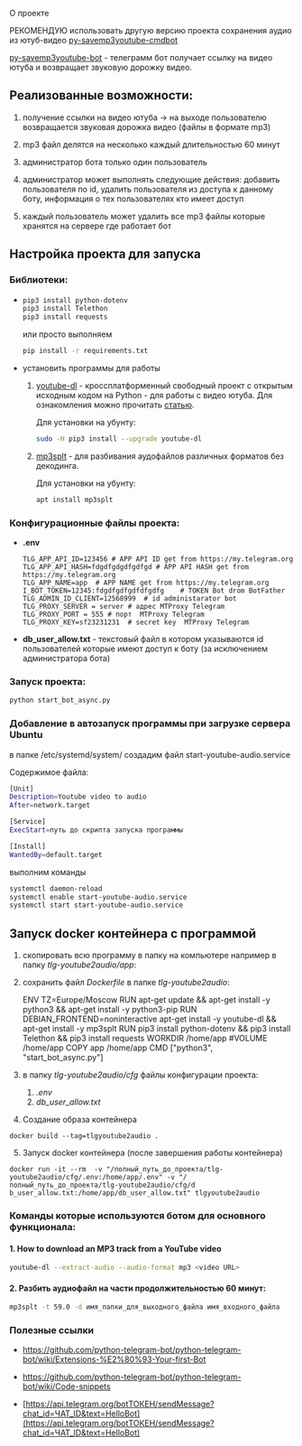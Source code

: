 О проекте

РЕКОМЕНДУЮ использовать другую версию проекта сохранения аудио из ютуб-видео [py-savemp3youtube-cmdbot](https://github.com/kaefik/py-savemp3youtube-cmdbot)

[py-savemp3youtube-bot](https://github.com/kaefik/py-savemp3youtube-bot-old) - телеграмм бот получает ссылку на видео ютуба и возвращает звуковую дорожку видео. 


## Реализованные возможности:

1. получение ссылки на видео ютуба -> на выходе пользователю возвращается звуковая дорожка видео (файлы в формате mp3)

2. mp3 файл делятся на несколько каждый длительностью 60 минут

3. администратор бота только один пользователь

4. администратор может выполнять следующие действия: добавить пользователя по id, удалить пользователя из доступа к данному боту, информация о тех пользователях кто имеет доступ

5. каждый пользователь может удалить все mp3 файлы которые хранятся на сервере где работает бот


## Настройка проекта для запуска

### Библиотеки:

* ```bash
  pip3 install python-dotenv	
  pip3 install Telethon
  pip3 install requests
  ```

  или просто выполняем 

  ```bash
  pip install -r requirements.txt
  ```

* установить программы для работы

  1. [youtube-dl](https://www.youtube-dl.org/) - кроссплатформенный свободный проект с открытым исходным кодом на Python - для работы с видео ютуба. Для ознакомления можно прочитать [статью](https://habr.com/ru/post/369853/).

     Для установки на убунту: 

     ```bash
     sudo -H pip3 install --upgrade youtube-dl
     ```

  2. [mp3splt](http://mp3splt.sourceforge.net/mp3splt_page/home.php) - для разбивания аудофайлов различных форматов без декодинга.

     Для установки на убунту: 

     ```bash
     apt install mp3splt
     ```

### Конфигурационные файлы проекта:

* **.env** 

  ```
  TLG_APP_API_ID=123456 # APP API ID get from https://my.telegram.org
  TLG_APP_API_HASH=fdgdfgdgdfgdfgd # APP API HASH get from https://my.telegram.org
  TLG_APP_NAME=app  # APP NAME get from https://my.telegram.org
  I_BOT_TOKEN=12345:fdgdfgdfgdfdfgdfg    # TOKEN Bot drom BotFather
  TLG_ADMIN_ID_CLIENT=12568999  # id administarator bot
  TLG_PROXY_SERVER = server # адрес MTProxy Telegram
  TLG_PROXY_PORT = 555 # порт  MTProxy Telegram
  TLG_PROXY_KEY=sf23231231  # secret key  MTProxy Telegram
  ```

* **db_user_allow.txt** - текстовый файл в котором указываются id пользователей которые имеют доступ к боту (за исключением администратора бота)

### Запуск проекта:

```bash
python start_bot_async.py
```


### Добавление в автозапуск программы при загрузке сервера Ubuntu

в папке /etc/systemd/system/ создадим файл start-youtube-audio.service

Содержимое файла:
```bash
[Unit]
Description=Youtube video to audio
After=network.target

[Service]
ExecStart=путь до скрипта запуска программы

[Install]
WantedBy=default.target
```

выполним команды
```bash
systemctl daemon-reload
systemctl enable start-youtube-audio.service
systemctl start start-youtube-audio.service
```

## Запуск docker контейнера с программой

1. скопировать всю программу в папку на компьютере например в папку *tlg-youtube2audio/app*:

2. сохранить файл *Dockerfile* в папке *tlg-youtube2audio*:

   ENV TZ=Europe/Moscow
   RUN apt-get update && apt-get install -y python3 && apt-get install -y python3-pip 
   RUN DEBIAN_FRONTEND=noninteractive apt-get install -y youtube-dl && apt-get install -y mp3splt
   RUN pip3 install python-dotenv && pip3 install Telethon && pip3 install requests
   WORKDIR /home/app
   #VOLUME /home/app
   COPY app /home/app
   CMD ["python3", "start_bot_async.py"]

3. в папку *tlg-youtube2audio/cfg* файлы конфигурации проекта:
   1. *.env*
   2. *db_user_allow.txt*

4. Создание образа контейнера

`docker build --tag=tlgyoutube2audio .`

5. Запуск docker контейнера (после завершения работы контейнера)

 `docker run -it --rm  -v "/полный_путь_до_проекта/tlg-youtube2audio/cfg/.env:/home/app/.env" -v "/полный_путь_до_проекта/tlg-youtube2audio/cfg/d`
`b_user_allow.txt:/home/app/db_user_allow.txt" tlgyoutube2audio`

### Команды которые используются ботом для основного функционала:

#### 1. How to download an MP3 track from a YouTube video

```bash
youtube-dl --extract-audio --audio-format mp3 <video URL>
```

#### 2. Разбить аудиофайл на части продолжительностью 60 минут:

```bash
mp3splt -t 59.0 -d имя_папки_для_выходного_файла имя_входного_файла
```

### Полезные ссылки

   * https://github.com/python-telegram-bot/python-telegram-bot/wiki/Extensions-%E2%80%93-Your-first-Bot
* https://github.com/python-telegram-bot/python-telegram-bot/wiki/Code-snippets

* [https://api.telegram.org/botТОКЕН/sendMessage?chat_id=ЧАТ_ID&text=HelloBot](https://api.telegram.org/botТОКЕН/sendMessage?chat_id=ЧАТ_ID&text=HelloBot) 
